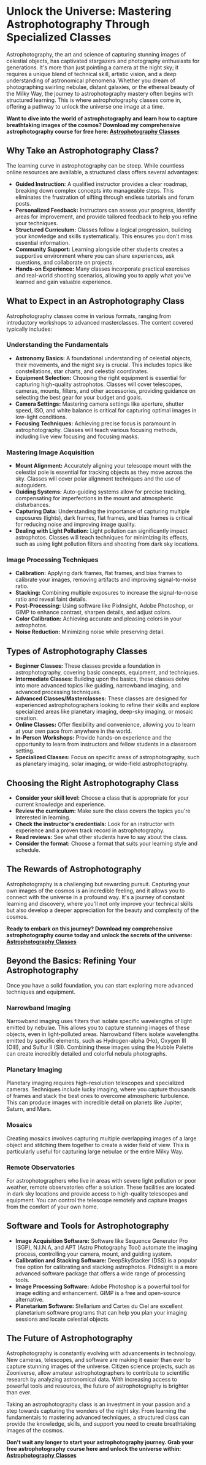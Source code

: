 # Unlock the Universe: Mastering Astrophotography Through Specialized Classes

Astrophotography, the art and science of capturing stunning images of celestial objects, has captivated stargazers and photography enthusiasts for generations. It's more than just pointing a camera at the night sky; it requires a unique blend of technical skill, artistic vision, and a deep understanding of astronomical phenomena. Whether you dream of photographing swirling nebulae, distant galaxies, or the ethereal beauty of the Milky Way, the journey to astrophotography mastery often begins with structured learning. This is where astrophotography classes come in, offering a pathway to unlock the universe one image at a time.

**Want to dive into the world of astrophotography and learn how to capture breathtaking images of the cosmos? Download my comprehensive astrophotography course for free here: [Astrophotography Classes](https://udemywork.com/astrophotography-classes)**

## Why Take an Astrophotography Class?

The learning curve in astrophotography can be steep. While countless online resources are available, a structured class offers several advantages:

*   **Guided Instruction:** A qualified instructor provides a clear roadmap, breaking down complex concepts into manageable steps. This eliminates the frustration of sifting through endless tutorials and forum posts.
*   **Personalized Feedback:** Instructors can assess your progress, identify areas for improvement, and provide tailored feedback to help you refine your techniques.
*   **Structured Curriculum:** Classes follow a logical progression, building your knowledge and skills systematically. This ensures you don't miss essential information.
*   **Community Support:** Learning alongside other students creates a supportive environment where you can share experiences, ask questions, and collaborate on projects.
*   **Hands-on Experience:** Many classes incorporate practical exercises and real-world shooting scenarios, allowing you to apply what you've learned and gain valuable experience.

## What to Expect in an Astrophotography Class

Astrophotography classes come in various formats, ranging from introductory workshops to advanced masterclasses. The content covered typically includes:

### Understanding the Fundamentals

*   **Astronomy Basics:** A foundational understanding of celestial objects, their movements, and the night sky is crucial. This includes topics like constellations, star charts, and celestial coordinates.
*   **Equipment Selection:** Choosing the right equipment is essential for capturing high-quality astrophotos. Classes will cover telescopes, cameras, mounts, filters, and other accessories, providing guidance on selecting the best gear for your budget and goals.
*   **Camera Settings:** Mastering camera settings like aperture, shutter speed, ISO, and white balance is critical for capturing optimal images in low-light conditions.
*   **Focusing Techniques:** Achieving precise focus is paramount in astrophotography. Classes will teach various focusing methods, including live view focusing and focusing masks.

### Mastering Image Acquisition

*   **Mount Alignment:** Accurately aligning your telescope mount with the celestial pole is essential for tracking objects as they move across the sky. Classes will cover polar alignment techniques and the use of autoguiders.
*   **Guiding Systems:** Auto-guiding systems allow for precise tracking, compensating for imperfections in the mount and atmospheric disturbances.
*   **Capturing Data:** Understanding the importance of capturing multiple exposures (lights), dark frames, flat frames, and bias frames is critical for reducing noise and improving image quality.
*   **Dealing with Light Pollution:** Light pollution can significantly impact astrophotos. Classes will teach techniques for minimizing its effects, such as using light pollution filters and shooting from dark sky locations.

### Image Processing Techniques

*   **Calibration:** Applying dark frames, flat frames, and bias frames to calibrate your images, removing artifacts and improving signal-to-noise ratio.
*   **Stacking:** Combining multiple exposures to increase the signal-to-noise ratio and reveal faint details.
*   **Post-Processing:** Using software like PixInsight, Adobe Photoshop, or GIMP to enhance contrast, sharpen details, and adjust colors.
*   **Color Calibration:** Achieving accurate and pleasing colors in your astrophotos.
*   **Noise Reduction:** Minimizing noise while preserving detail.

## Types of Astrophotography Classes

*   **Beginner Classes:** These classes provide a foundation in astrophotography, covering basic concepts, equipment, and techniques.
*   **Intermediate Classes:** Building upon the basics, these classes delve into more advanced topics like guiding, narrowband imaging, and advanced processing techniques.
*   **Advanced Classes/Masterclasses:** These classes are designed for experienced astrophotographers looking to refine their skills and explore specialized areas like planetary imaging, deep-sky imaging, or mosaic creation.
*   **Online Classes:** Offer flexibility and convenience, allowing you to learn at your own pace from anywhere in the world.
*   **In-Person Workshops:** Provide hands-on experience and the opportunity to learn from instructors and fellow students in a classroom setting.
*   **Specialized Classes:** Focus on specific areas of astrophotography, such as planetary imaging, solar imaging, or wide-field astrophotography.

## Choosing the Right Astrophotography Class

*   **Consider your skill level:** Choose a class that is appropriate for your current knowledge and experience.
*   **Review the curriculum:** Make sure the class covers the topics you're interested in learning.
*   **Check the instructor's credentials:** Look for an instructor with experience and a proven track record in astrophotography.
*   **Read reviews:** See what other students have to say about the class.
*   **Consider the format:** Choose a format that suits your learning style and schedule.

## The Rewards of Astrophotography

Astrophotography is a challenging but rewarding pursuit. Capturing your own images of the cosmos is an incredible feeling, and it allows you to connect with the universe in a profound way. It's a journey of constant learning and discovery, where you'll not only improve your technical skills but also develop a deeper appreciation for the beauty and complexity of the cosmos.

**Ready to embark on this journey? Download my comprehensive astrophotography course today and unlock the secrets of the universe: [Astrophotography Classes](https://udemywork.com/astrophotography-classes)**

## Beyond the Basics: Refining Your Astrophotography

Once you have a solid foundation, you can start exploring more advanced techniques and equipment.

### Narrowband Imaging

Narrowband imaging uses filters that isolate specific wavelengths of light emitted by nebulae. This allows you to capture stunning images of these objects, even in light-polluted areas. Narrowband filters isolate wavelengths emitted by specific elements, such as Hydrogen-alpha (Hα), Oxygen III (OIII), and Sulfur II (SII). Combining these images using the Hubble Palette can create incredibly detailed and colorful nebula photographs.

### Planetary Imaging

Planetary imaging requires high-resolution telescopes and specialized cameras. Techniques include lucky imaging, where you capture thousands of frames and stack the best ones to overcome atmospheric turbulence. This can produce images with incredible detail on planets like Jupiter, Saturn, and Mars.

### Mosaics

Creating mosaics involves capturing multiple overlapping images of a large object and stitching them together to create a wider field of view. This is particularly useful for capturing large nebulae or the entire Milky Way.

### Remote Observatories

For astrophotographers who live in areas with severe light pollution or poor weather, remote observatories offer a solution. These facilities are located in dark sky locations and provide access to high-quality telescopes and equipment. You can control the telescope remotely and capture images from the comfort of your own home.

## Software and Tools for Astrophotography

*   **Image Acquisition Software:** Software like Sequence Generator Pro (SGP), N.I.N.A, and APT (Astro Photography Tool) automate the imaging process, controlling your camera, mount, and guiding system.
*   **Calibration and Stacking Software:** DeepSkyStacker (DSS) is a popular free option for calibrating and stacking astrophotos. PixInsight is a more advanced software package that offers a wide range of processing tools.
*   **Image Processing Software:** Adobe Photoshop is a powerful tool for image editing and enhancement. GIMP is a free and open-source alternative.
*   **Planetarium Software:** Stellarium and Cartes du Ciel are excellent planetarium software programs that can help you plan your imaging sessions and locate celestial objects.

## The Future of Astrophotography

Astrophotography is constantly evolving with advancements in technology. New cameras, telescopes, and software are making it easier than ever to capture stunning images of the universe. Citizen science projects, such as Zooniverse, allow amateur astrophotographers to contribute to scientific research by analyzing astronomical data. With increasing access to powerful tools and resources, the future of astrophotography is brighter than ever.

Taking an astrophotography class is an investment in your passion and a step towards capturing the wonders of the night sky. From learning the fundamentals to mastering advanced techniques, a structured class can provide the knowledge, skills, and support you need to create breathtaking images of the cosmos.

**Don't wait any longer to start your astrophotography journey. Grab your free astrophotography course here and unlock the universe within: [Astrophotography Classes](https://udemywork.com/astrophotography-classes)**
